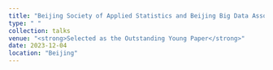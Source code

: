 ```yaml
---
title: "Beijing Society of Applied Statistics and Beijing Big Data Association 2023 Academic Symposium"
type: " "
collection: talks
venue: "<strong>Selected as the Outstanding Young Paper</strong>"
date: 2023-12-04
location: "Beijing"
---
```

